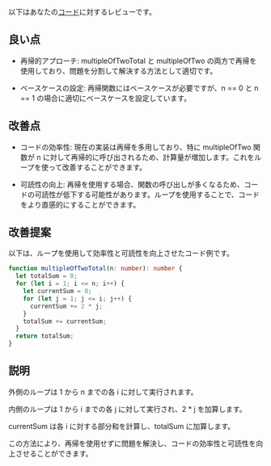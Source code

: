 以下はあなたの[コード](/journal/2025/07/practice_codes/multipleOfTwoTotal.ts)に対するレビューです。

## 良い点

- 再帰的アプローチ: multipleOfTwoTotal と multipleOfTwo の両方で再帰を使用しており、問題を分割して解決する方法として適切です。

- ベースケースの設定: 再帰関数にはベースケースが必要ですが、n == 0 と n == 1 の場合に適切にベースケースを設定しています。

## 改善点

- コードの効率性: 現在の実装は再帰を多用しており、特に multipleOfTwo 関数が n に対して再帰的に呼び出されるため、計算量が増加します。これをループを使って改善することができます。

- 可読性の向上: 再帰を使用する場合、関数の呼び出しが多くなるため、コードの可読性が低下する可能性があります。ループを使用することで、コードをより直感的にすることができます。

## 改善提案

以下は、ループを使用して効率性と可読性を向上させたコード例です。

```typescript
function multipleOfTwoTotal(n: number): number {
  let totalSum = 0;
  for (let i = 1; i <= n; i++) {
    let currentSum = 0;
    for (let j = 1; j <= i; j++) {
      currentSum += 2 * j;
    }
    totalSum += currentSum;
  }
  return totalSum;
}
```

## 説明

外側のループは 1 から n までの各 i に対して実行されます。

内側のループは 1 から i までの各 j に対して実行され、2 \* j を加算します。

currentSum は各 i に対する部分和を計算し、totalSum に加算します。

この方法により、再帰を使用せずに問題を解決し、コードの効率性と可読性を向上させることができます。
